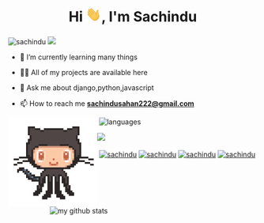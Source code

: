 <h1 align="center">Hi <img src="https://github.com/sachindusahan/sachindusahan/blob/main/assets/Hi.gif" height="30px" />, I'm Sachindu</h1>
<h3 align="center"></h3>

<p align="left">
  <img src="https://komarev.com/ghpvc/?username=sachindusahan" alt="sachindu" />
  <a href="mailto:sachindusahan222@gmail.com"><img src='https://img.shields.io/badge/Gmail-mail%20me-red' /></a>
</p>

 
<p align="left">
  
- 🌱 I’m currently learning many things

- 👨‍💻 All of my projects are available here

- 💬 Ask me about django,python,javascript

- 📫 How to reach me **sachindusahan222@gmail.com**
&nbsp;&nbsp;
</p>

<p align:center>
  <img align="left" src="https://github.com/sachindusahan/sachindusahan/blob/main/assets/87202985-820dcb80-c2b6-11ea-9f56-7ec461c497c3.gif" width="180">
  <img align='right' src="https://github-readme-stats.vercel.app/api?username=sachindusahan&show_icons=true&theme=white" alt="my github stats" width="420"/>&nbsp;<img src="https://github-readme-   stats.vercel.app/api/top-langs/?username=sachindusahan&layout=compact&theme=white" alt="languages" height="165">
</p>



<p align="left">
    <img src="https://github-profile-trophy.vercel.app/?username=sachindusahan&column=7&theme=white"/>
</p>


<p align="center">
<a href="ttps://lk.linkedin.com/in/sachindu-saha" target="blank"><img align="center" src="https://cdn.jsdelivr.net/npm/simple-icons@3.0.1/icons/linkedin.svg" alt="sachindu" height="30" width="30" /></a>
<a href="https://stackoverflow.com/users/13858981/sachindu-sahan" target="blank"><img align="center" src="https://cdn.jsdelivr.net/npm/simple-icons@3.0.1/icons/stackoverflow.svg" alt="sachindu" height="30" width="30" /></a>
<a href="" target="blank"><img align="center" src="https://cdn.jsdelivr.net/npm/simple-icons@3.0.1/icons/instagram.svg" alt="sachindu" height="30" width="30" /></a>
<a href="tps://www.youtube.com/channel/UCet96rbAggXfTlJ0vZIhAPg" target="blank"><img align="center" src="https://cdn.jsdelivr.net/npm/simple-icons@3.0.1/icons/youtube.svg" alt="sachindu" height="30" width="30" /></a>
</p>



